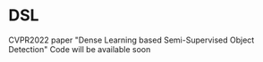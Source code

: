 # DSL
CVPR2022 paper "Dense Learning based Semi-Supervised Object Detection"
Code will be available soon
